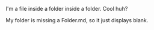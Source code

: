I'm a file inside a folder inside a folder. Cool huh?

My folder is missing a Folder.md, so it just displays blank.